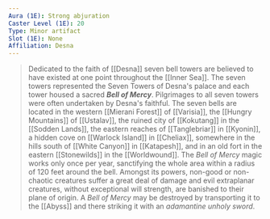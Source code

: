 ```yaml
---
Aura (1E): Strong abjuration
Caster Level (1E): 20
Type: Minor artifact
Slot (1E): None
Affiliation: Desna
---
```


> Dedicated to the faith of [[Desna]] seven bell towers are believed to have existed at one point throughout the [[Inner Sea]]. The seven towers represented the Seven Towers of Desna's palace and each tower housed a sacred ***Bell of Mercy***. Pilgrimages to all seven towers were often undertaken by Desna's faithful. The seven bells are located in the western [[Mierani Forest]] of [[Varisia]], the [[Hungry Mountains]] of [[Ustalav]], the ruined city of [[Kokutang]] in the [[Sodden Lands]], the eastern reaches of [[Tanglebriar]] in [[Kyonin]], a hidden cove on [[Warlock Island]] in [[Cheliax]], somewhere in the hills south of [[White Canyon]] in [[Katapesh]], and in an old fort in the eastern [[Stonewilds]] in the [[Worldwound]].
> The *Bell of Mercy* magic works only once per year, sanctifying the whole area within a radius of 120 feet around the bell. Amongst its powers, non-good or non-chaotic creatures suffer a great deal of damage and evil extraplanar creatures, without exceptional will strength, are banished to their plane of origin.
> A *Bell of Mercy* may be destroyed by transporting it to the [[Abyss]] and there striking it with an *adamantine unholy sword*.







